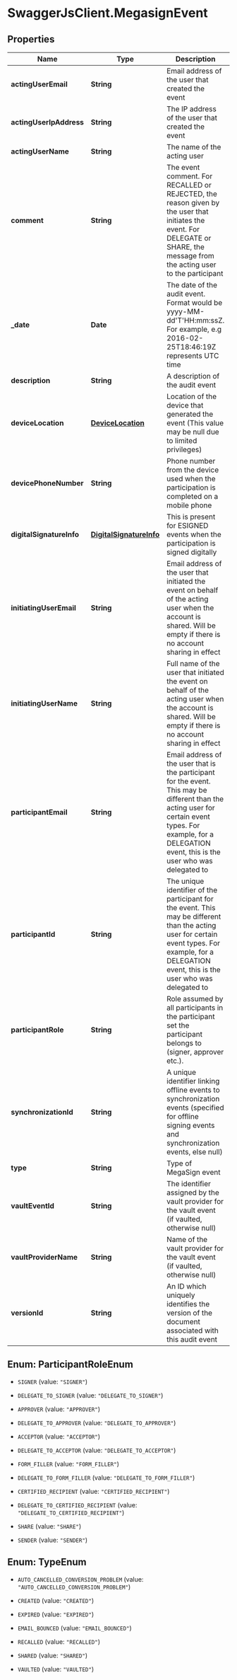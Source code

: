 # SwaggerJsClient.MegasignEvent

## Properties
Name | Type | Description | Notes
------------ | ------------- | ------------- | -------------
**actingUserEmail** | **String** | Email address of the user that created the event | [optional] 
**actingUserIpAddress** | **String** | The IP address of the user that created the event | [optional] 
**actingUserName** | **String** | The name of the acting user | [optional] 
**comment** | **String** | The event comment. For RECALLED or REJECTED, the reason given by the user that initiates the event. For DELEGATE or SHARE, the message from the acting user to the participant | [optional] 
**_date** | **Date** | The date of the audit event. Format would be yyyy-MM-dd&#39;T&#39;HH:mm:ssZ. For example, e.g 2016-02-25T18:46:19Z represents UTC time | [optional] 
**description** | **String** | A description of the audit event | [optional] 
**deviceLocation** | [**DeviceLocation**](DeviceLocation.md) | Location of the device that generated the event (This value may be null due to limited privileges) | [optional] 
**devicePhoneNumber** | **String** | Phone number from the device used when the participation is completed on a mobile phone | [optional] 
**digitalSignatureInfo** | [**DigitalSignatureInfo**](DigitalSignatureInfo.md) | This is present for ESIGNED events when the participation is signed digitally | [optional] 
**initiatingUserEmail** | **String** | Email address of the user that initiated the event on behalf of the acting user when the account is shared. Will be empty if there is no account sharing in effect | [optional] 
**initiatingUserName** | **String** | Full name of the user that initiated the event on behalf of the acting user when the account is shared. Will be empty if there is no account sharing in effect | [optional] 
**participantEmail** | **String** | Email address of the user that is the participant for the event. This may be different than the acting user for certain event types. For example, for a DELEGATION event, this is the user who was delegated to | [optional] 
**participantId** | **String** | The unique identifier of the participant for the event. This may be different than the acting user for certain event types. For example, for a DELEGATION event, this is the user who was delegated to | [optional] 
**participantRole** | **String** | Role assumed by all participants in the participant set the participant belongs to (signer, approver etc.). | [optional] 
**synchronizationId** | **String** | A unique identifier linking offline events to synchronization events (specified for offline signing events and synchronization events, else null) | [optional] 
**type** | **String** | Type of MegaSign event | [optional] 
**vaultEventId** | **String** | The identifier assigned by the vault provider for the vault event (if vaulted, otherwise null) | [optional] 
**vaultProviderName** | **String** | Name of the vault provider for the vault event (if vaulted, otherwise null) | [optional] 
**versionId** | **String** | An ID which uniquely identifies the version of the document associated with this audit event | [optional] 


<a name="ParticipantRoleEnum"></a>
## Enum: ParticipantRoleEnum


* `SIGNER` (value: `"SIGNER"`)

* `DELEGATE_TO_SIGNER` (value: `"DELEGATE_TO_SIGNER"`)

* `APPROVER` (value: `"APPROVER"`)

* `DELEGATE_TO_APPROVER` (value: `"DELEGATE_TO_APPROVER"`)

* `ACCEPTOR` (value: `"ACCEPTOR"`)

* `DELEGATE_TO_ACCEPTOR` (value: `"DELEGATE_TO_ACCEPTOR"`)

* `FORM_FILLER` (value: `"FORM_FILLER"`)

* `DELEGATE_TO_FORM_FILLER` (value: `"DELEGATE_TO_FORM_FILLER"`)

* `CERTIFIED_RECIPIENT` (value: `"CERTIFIED_RECIPIENT"`)

* `DELEGATE_TO_CERTIFIED_RECIPIENT` (value: `"DELEGATE_TO_CERTIFIED_RECIPIENT"`)

* `SHARE` (value: `"SHARE"`)

* `SENDER` (value: `"SENDER"`)




<a name="TypeEnum"></a>
## Enum: TypeEnum


* `AUTO_CANCELLED_CONVERSION_PROBLEM` (value: `"AUTO_CANCELLED_CONVERSION_PROBLEM"`)

* `CREATED` (value: `"CREATED"`)

* `EXPIRED` (value: `"EXPIRED"`)

* `EMAIL_BOUNCED` (value: `"EMAIL_BOUNCED"`)

* `RECALLED` (value: `"RECALLED"`)

* `SHARED` (value: `"SHARED"`)

* `VAULTED` (value: `"VAULTED"`)




